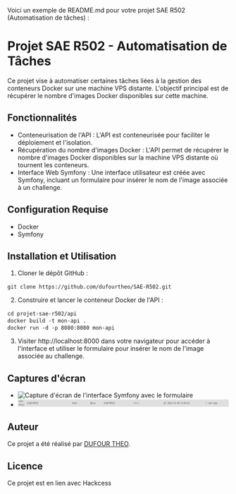 Voici un exemple de README.md pour votre projet SAE R502 (Automatisation de tâches) :

# Projet SAE R502 - Automatisation de Tâches

Ce projet vise à automatiser certaines tâches liées à la gestion des conteneurs Docker sur une machine VPS distante. L'objectif principal est de récupérer le nombre d'images Docker disponibles sur cette machine.

## Fonctionnalités

- Conteneurisation de l'API : L'API est conteneurisée pour faciliter le déploiement et l'isolation.
- Récupération du nombre d'images Docker : L'API permet de récupérer le nombre d'images Docker disponibles sur la machine VPS distante où tournent les conteneurs.
- Interface Web Symfony : Une interface utilisateur est créée avec Symfony, incluant un formulaire pour insérer le nom de l'image associée à un challenge.

## Configuration Requise

- Docker
- Symfony

## Installation et Utilisation

1. Cloner le dépôt GitHub :

```
git clone https://github.com/dufourtheo/SAE-R502.git
```

2. Construire et lancer le conteneur Docker de l'API :

```
cd projet-sae-r502/api
docker build -t mon-api .
docker run -d -p 8080:8080 mon-api
```


3. Visiter http://localhost:8000 dans votre navigateur pour accéder à l'interface et utiliser le formulaire pour insérer le nom de l'image associée au challenge.

## Captures d'écran

- ![Capture d'écran de l'interface Symfony avec le formulaire](img/Formulaire.gif)
- ![Capture d'écran côté DB](img/screendb.png)

## Auteur

Ce projet a été réalisé par [DUFOUR THEO](https://github.com/dufourtheo).

## Licence

Ce projet est en lien avec Hackcess